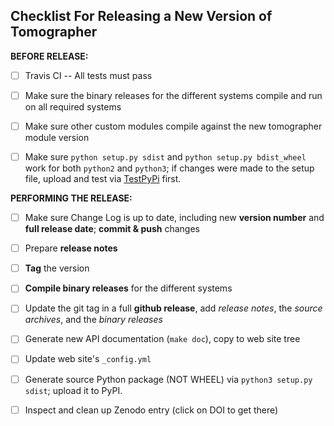 
Checklist For Releasing a New Version of Tomographer
----------------------------------------------------

**BEFORE RELEASE:**

- [ ] Travis CI -- All tests must pass

- [ ] Make sure the binary releases for the different systems compile and run on
      all required systems

- [ ] Make sure other custom modules compile against the new tomographer module
      version
      
- [ ] Make sure `python setup.py sdist` and `python setup.py bdist_wheel` work
      for both `python2` and `python3`; if changes were made to the setup file,
      upload and test via [TestPyPi][testpypi] first.

[testpypi]: https://wiki.python.org/moin/TestPyPI


**PERFORMING THE RELEASE:**

- [ ] Make sure Change Log is up to date, including new **version number** and
  **full release date**; **commit & push** changes
  
- [ ] Prepare **release notes**

- [ ] **Tag** the version

- [ ] **Compile binary releases** for the different systems

- [ ] Update the git tag in a full **github release**, add *release notes*, the
      *source archives*, and the *binary releases*

- [ ] Generate new API documentation (`make doc`), copy to web site tree

- [ ] Update web site's `_config.yml`

- [ ] Generate source Python package (NOT WHEEL) via `python3 setup.py sdist`;
      upload it to PyPI.
      
- [ ] Inspect and clean up Zenodo entry (click on DOI to get there)

